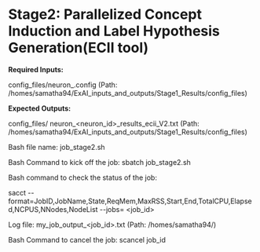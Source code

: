 # Stage2: Parallelized Concept Induction and Label Hypothesis Generation(ECII tool)

**Required Inputs:**

config_files/neuron_.config    (Path: /homes/samatha94/ExAI_inputs_and_outputs/Stage1_Results/config_files)

**Expected Outputs:** 

config_files/	neuron_<neuron_id>_results_ecii_V2.txt    (Path: /homes/samatha94/ExAI_inputs_and_outputs/Stage1_Results/config_files)



Bash file name: job_stage2.sh

Bash Command to kick off the job: sbatch job_stage2.sh

Bash command to check the status of the job:

sacct --format=JobID,JobName,State,ReqMem,MaxRSS,Start,End,TotalCPU,Elapsed,NCPUS,NNodes,NodeList --jobs= <job_id>

Log file: my_job_output_<job_id>.txt (Path: /homes/samatha94/)

Bash Command to cancel the job: scancel job_id
